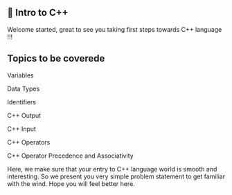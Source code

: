 ## 🌈 Intro to C++
Welcome started, great to 
see you taking first steps towards C++ language  !!!

## Topics to be coverede
Variables

Data Types

Identifiers

C++ Output

C++ Input

C++ Operators

C++ Operator Precedence and Associativity

Here, we make sure that your entry to C++ language world is smooth and interesting. So we present you very simple problem statement to get familiar with the wind. Hope you will feel better here.
